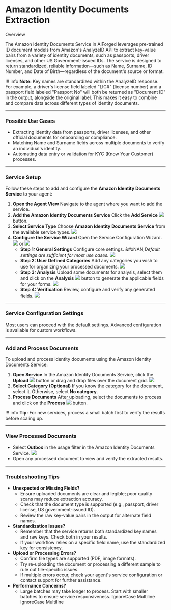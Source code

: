 # Amazon Identity Documents Extraction

Overview

The Amazon Identity Documents Service in AIForged leverages pre-trained ID document models from Amazon's AnalyzeID API to extract key-value pairs from a variety of identity documents, such as passports, driver licenses, and other US Government-issued IDs. The service is designed to return standardized, reliable information—such as Name, Surname, ID Number, and Date of Birth—regardless of the document's source or format.

!!! info
    **Note:** Key names are standardized within the AnalyzeID response. For example, a driver's license field labeled "LIC#" (license number) and a passport field labeled "Passport No" will both be returned as "Document ID" in the output, alongside the original label. This makes it easy to combine and compare data across different types of identity documents.

***

### Possible Use Cases

* Extracting identity data from passports, driver licenses, and other official documents for onboarding or compliance.
* Matching Name and Surname fields across multiple documents to verify an individual's identity.
* Automating data entry or validation for KYC (Know Your Customer) processes.

***

### Service Setup

Follow these steps to add and configure the **Amazon Identity Documents Service** to your agent:

1. **Open the Agent View**
   Navigate to the agent where you want to add the service.
2. **Add the Amazon Identity Documents Service**
   Click the **Add Service** ![](../../assets/image%20%2842%29.png) button.
3. **Select Service Type**
   Choose **Amazon Identity Documents Service** from the available service types.
   ![](../../assets/image%20%2843%29.png)
4. **Configure the Service Wizard**
   Open the Service Configuration Wizard.
   ![](../../assets/image%20%2844%29.png)
   or
   ![](../../assets/image%20%2845%29.png)
   * **Step 1: General Settings**
     Configure core settings.
     &#xNAN;_&#x44;efault settings are sufficient for most use cases._
     ![](../../assets/image%20%2846%29.png)
   * **Step 2: User Defined Categories**
     Add any categories you wish to use for organizing your processed documents.
     ![](../../assets/image%20%2847%29.png)
   * **Step 3: Analysis**
     Upload some documents for analysis, select them and click on the **Analysis** ![](../../assets/image%20%28125%29.png) button to generate the applicable fields for your forms.
     ![](../../assets/image%20%2848%29.png)
   * **Step 4: Verification**
     Review, configure and verify any generated fields.
     ![](../../assets/image%20%2849%29.png)

***

### Service Configuration Settings

Most users can proceed with the default settings. Advanced configuration is available for custom workflows.

***

### Add and Process Documents

To upload and process identity documents using the Amazon Identity Documents Service:

1. **Open Service**
   In the Amazon Identity Documents Service, click the **Upload** ![](../../assets/image%20%2837%29.png) button or drag and drop files over the document grid.
   ![](../../assets/image%20%2850%29.png)
2. **Select Category (Optional)**
   If you know the category for the document, select it. Otherwise, select **No category**.
3. **Process Documents**
   After uploading, select the documents to process and click on the **Process** ![](../../assets/image%20%2813%29%20%281%29%20%281%29.png) button.

!!! info
    **Tip:** For new services, process a small batch first to verify the results before scaling up.

***

### View Processed Documents

* Select **Outbox** in the usage filter in the Amazon Identity Documents Service.
  ![](../../assets/image%20%2851%29.png)
* Open any processed document to view and verify the extracted results.

***

### Troubleshooting Tips

* **Unexpected or Missing Fields?**
  * Ensure uploaded documents are clear and legible; poor quality scans may reduce extraction accuracy.
  * Check that the document type is supported (e.g., passport, driver license, US government-issued ID).
  * Review the raw key-value pairs in the output for alternate field names.
* **Standardization Issues?**
  * Remember that the service returns both standardized key names and raw keys. Check both in your results.
  * If your workflow relies on a specific field name, use the standardized key for consistency.
* **Upload or Processing Errors?**
  * Confirm file types are supported (PDF, image formats).
  * Try re-uploading the document or processing a different sample to rule out file-specific issues.
  * If multiple errors occur, check your agent's service configuration or contact support for further assistance.
* **Performance Concerns?**
  * Large batches may take longer to process. Start with smaller batches to ensure service responsiveness.
 IgnoreCase Multiline IgnoreCase Multiline



